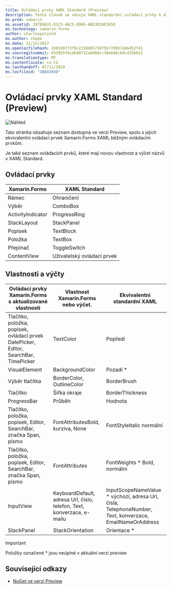 ```yaml
---
title: Ovládací prvky XAML Standard (Preview)
description: Tento článek se věnuje XAML standardní ovládací prvky k dispozici v Xamarin.Forms.
ms.prod: xamarin
ms.assetid: 287E6631-D1C5-46C5-8905-AB53D34E365D
ms.technology: xamarin-forms
author: charlespetzold
ms.author: chape
ms.date: 11/15/2017
ms.openlocfilehash: 1b01d0773f0c2150db575875b770957eb6452f41
ms.sourcegitcommit: 632955f8cdb80712abd8dcc30e046cb9c435b922
ms.translationtype: MT
ms.contentlocale: cs-CZ
ms.lasthandoff: 07/11/2018
ms.locfileid: "38843940"
---
```

# <a name="xaml-standard-preview-controls"></a>Ovládací prvky XAML Standard (Preview)

![Náhled](~/media/shared/preview.png)

Tato stránka obsahuje seznam dostupná ve verzi Preview, spolu s jejich ekvivalentní ovládací prvek Xamarin.Forms XAML běžným ovládacím prvkům.

Je také seznam ovládacích prvků, které mají novou vlastnost a výčet názvů v XAML Standard.

## <a name="controls"></a>Ovládací prvky

|Xamarin.Forms|XAML Standard|
|--- |--- |
|Rámec|Ohraničení|
|Výběr|ComboBox|
|ActivityIndicator|ProgressRing|
|StackLayout|StackPanel|
|Popisek|TextBlock|
|Položka|TextBox|
|Přepínač|ToggleSwitch|
|ContentView|Uživatelský ovládací prvek|


## <a name="properties-and-enumerations"></a>Vlastnosti a výčty

|Ovládací prvky Xamarin.Forms s aktualizované vlastnosti|Vlastnost Xamarin.Forms nebo výčet.|Ekvivalentní standardní XAML|
|--- |--- |--- |
|Tlačítko, položka, popisek, ovládací prvek DatePicker, Editor, SearchBar, TimePicker|TextColor|Popředí|
|VisualElement|BackgroundColor|Pozadí *|
|Výběr tlačítka|BorderColor, OutlineColor|BorderBrush|
|Tlačítko|Šířka okraje|BorderThickness|
|ProgressBar|Průběh|Hodnota|
|Tlačítko, položka, popisek, Editor, SearchBar, značka Span, písmo|FontAttributesBold, kurzíva, None|FontStyleItalic normální|
|Tlačítko, položka, popisek, Editor, SearchBar, značka Span, písmo|FontAttributes|FontWeights * Bold, normální|
|InputView|KeyboardDefault, adresa Url, číslo, telefon, Text, konverzace, e-mailu|InputScopeNameValue * výchozí, adresa Url, čísla, TelephoneNumber, Text, konverzace, EmailNameOrAddress|
|StackPanel|StackOrientation|Orientace *|

> [!IMPORTANT]
> Položky označené * jsou neúplné v aktuální verzi preview

## <a name="related-links"></a>Související odkazy

- [NuGet ve verzi Preview](https://aka.ms/xf-xamlstandard-nuget)
